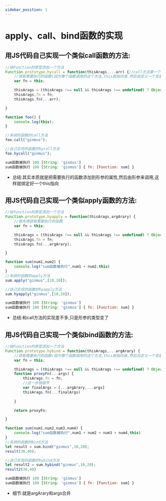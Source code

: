 ```yaml
---
sidebar_position: 1
---
```

# apply、call、bind函数的实现



## 用JS代码自己实现一个类似call函数的方法:

```javascript
//给Function的原型添加一个方法
Function.prototype.hycall = function(thisArags,...arr) {//call方法第一个参数是要给this绑定指向对象,所以定义多一个形参
    //获取需要执行的函数(因为哪个函数调用的这个方法,this就指向谁,然后自定义一个变量来接收它)
    var fn = this;

    thisArags = (thisArags !== null && thisArags !== undefined) ? Object(thisArags) : window;
    thisArags.fn = fn;
    thisArags.fn(...arr);

}

function foo() {
    console.log(this);
}

//系统的函数的call方法
foo.call("ginmus");

//自己实现的函数的hycall方法
foo.hycall("ginmus");
```

```js title="输出结果"
sum函数被执行 100 [String: 'ginmus']
sum函数被执行 100 [String: 'ginmus'] { fn: [Function: sum] }
```

* 总结:其实本质就是把需要执行的函数添加到形参的属性,然后由形参来调用,这样就绑定好一个this指向

## 用JS代码自己实现一个类似apply函数的方法:

```javascript
//给function的原型添加一个方法
Function.prototype.hyapply = function(thisArags,argArary) {
    //首先得获取需要执行的函数
    var fn = this;

    thisArags = (thisArags !== null && thisArags !== undefined) ? Object(thisArags) : window;
    thisArags.fn = fn;
    thisArags.fn(...argArary);

}

function sum(num1,num2) {
    console.log("sum函数被执行",num1 + num2,this)
}
//系统的函数的apply方法
sum.apply("ginmus",[10,20]);

//自己实现的函数的hyapply方法
sum.hyapply("ginmus",[10,20]);
```

```js title="输出结果"
sum函数被执行 100 [String: 'ginmus']
sum函数被执行 100 [String: 'ginmus'] { fn: [Function: sum] }
```

* 总结:和call方法的实现差不多,只是形参的类型变了

## 用JS代码自己实现一个类似bind函数的方法:

```javascript
//给Function的原型添加一个方法
Function.prototype.hybind = function(thisArags,...argArary) {
    //获取需要执行的函数(因为哪个函数调用的这个方法,this就指向谁,然后自定义一个变量来接收它)
    var fn = this;

    thisArags = (thisArags !== null && thisArags !== undefined) ? Object(thisArags) : window;
    function proxyFn(...args) {
        thisArags.fn = fn;
        //这一步很细节
        var finalArgs = [...argArary,...args]
        thisArags.fn(...finalArgs)
        
    }

    return proxyFn;

}

function sum(num1,num2,num3,num4) {
    console.log("sum函数被执行",num1 + num2 + num3 + num4,this)
}
//系统的函数的bind方法
let result = sum.bind("ginmus",10,20);
result(30,40);

//自己实现的函数的hybind方法
let result2 = sum.hybind("ginmus",10,20);
result2(30,40)
```

```js title="输出结果"
sum函数被执行 100 [String: 'ginmus']
sum函数被执行 100 [String: 'ginmus'] { fn: [Function: sum] }
```

* 细节:就是argArary和args合并